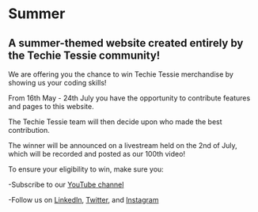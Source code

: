 # Summer

## A summer-themed website created entirely by the Techie Tessie community!

We are offering you the chance to win Techie Tessie merchandise by showing us your coding skills!

From 16th May - 24th July you have the opportunity to contribute features and pages to this website.

The Techie Tessie team will then decide upon who made the best contribution.

The winner will be announced on a livestream held on the 2nd of July, which will be recorded and posted as our 100th video!

To ensure your eligibility to win, make sure you:

-Subscribe to our [YouTube channel](https://www.youtube.com/c/TechieTessie)

-Follow us on [LinkedIn](https://www.linkedin.com/company/techie-tessie), [Twitter](https://twitter.com/techie_tessie), and [Instagram](https://www.instagram.com/techie_tessie/)
